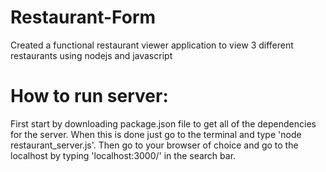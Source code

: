 # Restaurant-Form
Created a functional restaurant viewer application to view 3 different restaurants using nodejs and javascript

# How to run server:

First start by downloading package.json file to get all of the dependencies for the server. When this is done just go
to the terminal and type 'node restaurant_server.js'. Then go to your browser of choice and go to the localhost by typing
'localhost:3000/' in the search bar.
